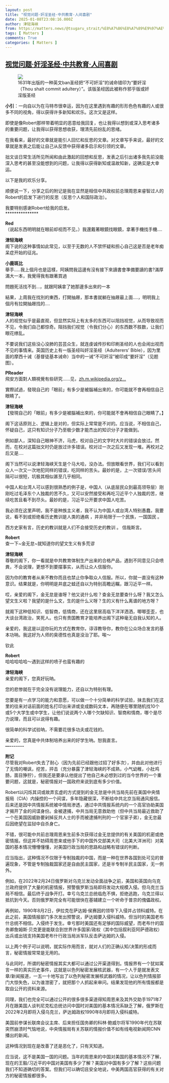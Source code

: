 ```yaml
---
layout: post
title: "视觉问题·奸淫圣经·中共教育·人间喜剧"
date: 2025-01-08T23:08:16.000Z
author: 津轻海峡
from: https://matters.news/@tsugaru_strait/%E8%A7%86%E8%A7%89%E9%97%AE%E9%A2%98-%E5%A5%B8%E6%B7%AB%E5%9C%A3%E7%BB%8F-%E4%B8%AD%E5%85%B1%E6%95%99%E8%82%B2-%E4%BA%BA%E9%97%B4%E5%96%9C%E5%89%A7-bafybeihfsdwasmqv7nesy3zcmjwaflu5me6xep7vopdx4wqd4q7drfge2i
tags: [ Matters ]
comments: True
categories: [ Matters ]
---
```

<!--1736377696000-->
[视觉问题·奸淫圣经·中共教育·人间喜剧](https://matters.news/@tsugaru_strait/%E8%A7%86%E8%A7%89%E9%97%AE%E9%A2%98-%E5%A5%B8%E6%B7%AB%E5%9C%A3%E7%BB%8F-%E4%B8%AD%E5%85%B1%E6%95%99%E8%82%B2-%E4%BA%BA%E9%97%B4%E5%96%9C%E5%89%A7-bafybeihfsdwasmqv7nesy3zcmjwaflu5me6xep7vopdx4wqd4q7drfge2i)
------

<div>
<figure class="image"><img src="https://imagedelivery.net/kDRCweMmqLnTPNlbum-pYA/prod/embed/98ce43e7-4a51-4aa7-9a42-30c0d1c191c5.png/public" referrerpolicy="no-referrer"><figcaption>1631年出版的一种英文ban圣经把“不可奸淫”的诫命错印为“要奸淫（Thou shalt commit adultery）”。该版圣经因此被称作邪乎版或奸淫版圣经</figcaption></figure><p><strong>小引</strong>：一向自以为在马特市很幸运，因为在这里遇到有趣的形形色色有趣的人或很多不同的视角，得以获得许多新知和欢乐。这次又是这样。</p><p>即使是像Robert那样带着明显的恶意给我回复，也让我得以想到或深入思考诸多的重要问题，让我得以获得思想收获，理清先前纷乱的思绪。</p><p>在我看来，最好的文章就是能引人回忆和反思的文章。对文章写手来说，最好的文章就是发表之后能让自己从反馈中获得诸多启示和引领的文章。</p><p>拙文谈日常生活所见所闻和由此激起的回想和反思，发表之后引出诸多我先前没能深入思考的甚至没能想到的问题，让我得以获得新知或温故知新，这确实是大幸运。</p><p>以下是我的欢乐分享。</p><p>顺便说一下，分享之后的附记是我在显然是相信中共政权前总理周恩来睿智过人的Robert的启发下进行的反思（反思个人和国际政治）。</p><p>我要特别感谢Robert给我的启发。<br class="smart">***************</p><p><strong>Red</strong><br class="smart">（说起东西明明就在眼前却视而不见，）我還戴著眼鏡找眼鏡，拿著手機找手機....</p><p><strong>津轻海峡</strong><br class="smart">阁下说的这种事情如此常见，以至于无数的人不禁怀疑和担心自己这是否是老年痴呆症开始的征兆。</p><p><strong>小鹿斑比</strong><br class="smart">舉手.....我上個月也是這樣，阿姨問我這邊有沒有接下來讀書會準備要讀的書?滿厚滿大一本，我覺得我有跟著買過</p><p>問題死活找不到...，就跟阿姨拿了她那邊多出來的一本</p><p>結果，上周我在找別的東西，打開抽屜，那本書就躺在抽屜最上面....，明明我上個月有拉開抽屜找的....</p><p><strong>津轻海峡</strong><br class="smart">人的视觉似乎是最直观，但显然实际上有太多的东西可以阻挡视觉，从而导致视而不见，令我们自己都惊奇。阻挡我们视觉（令我们分心）的东西数不胜数，让我们眼花缭乱。</p><p>不要说我们这些没心没肺的芸芸众生，就连虔诚传抄和印刷圣经的人也会闹出视而不见的事情来。英国历史上有一版圣经叫奸淫圣经（Adulterers’ Bible），因为里面的摩西十诫（基督徒基本诫命）当中的一诫“不可奸淫”被印成“要奸淫”（见题图）。</p><p><strong>PReader</strong><br class="smart">飛安方面對人類視覺有些研究……见，<a target="_blank" rel="noopener noreferrer nofollow" href="http://zh.m.wikipedia.org/z">zh.m.wikipedia.org/z</a><a target="_blank" rel="noopener noreferrer nofollow" href="https://zh.m.wikipedia.org/zh-tw/%E7%9B%B2%E9%BB%9E_(%E7%9C%BC)">...</a></p><p>實際試過，發現自己的「眼前」有多少是被腦補出來的，你可能就不會再相信自己眼睛了。</p><p><strong>津轻海峡</strong><br class="smart">【發現自己的「眼前」有多少是被腦補出來的，你可能就不會再相信自己眼睛了。】</p><p>阁下这话原则上、逻辑上是对的，但实际上常常是不对的。应当说，不相信自己，怀疑自己，这只有知识分子乃至极少数才能杰出的知识分子才能做到。</p><p>例如鄙人，深知自己眼神不济，马虎，校对自己的文字时大片的错误会放过。然而，在校对这篇拙文时仍是放过许多错误。校对过一次之后又发现一堆。再校对之后又是….</p><p>阁下当然可以说津轻海峡天生是个马大哈，没办法。但放眼看世界，我们可以看到众人一次又一次地犯同样的错误，吃同样的苦头。最妙的是，上一次错误/苦头间隔可以很短，坑极其相似甚至几乎相同。</p><p>中国人和台湾人可以感到很熟悉的例子是，中国人（从底层民众到最高领导层）刚刚吃过毛泽东个人独裁的苦不久，又可以安然接受和再吃习近平个人独裁的苦，继续吃苦且看不到尽头。最妙的是，习近平公开要求中国人吃苦。</p><p>我必须在这里声明，我不是种族主义者，我不认为中国人或台湾人特别愚蠢，我要说，看不到或拒绝看历史教训是人类的通病 ，并非局限于一个民族，一国国民 。</p><p>西方史家有言，历史的教训就是人们不会接受历史的教训 。 信哉斯言。</p><p><strong>Robert</strong><br class="smart">查一下~金无怠~就知道你的望文生义有多荒谬</p><p><strong>津轻海峡</strong><br class="smart">尊敬的阁下，你一看就是中共教育体制生产出来的合格产品，遇到不同意见只会喷粪，不会说理，更想不到要摆事实，从而让众人信服你。</p><p>因为你的教育者从来不教你而且也禁止你争取众人信服。所以，你就一直没有这种意识。结果就是，你明明是井底之蛙还自以为特别高瞻远瞩，跟习近平一样。</p><p>哎，亲爱的阁下，金无怠是谁呀？他又说什么啦？查金无怠要查什么呀？我又怎么望文生义啦？我望的是什么文，生的是什么义呀？生的义有什么离谱的地方呀？</p><p>就阁下这种低知识、低智商，低情商，还在这里居高临下洋洋洒洒，唧唧歪歪，也大谈台湾政治，笑死人。也只有贵国教育才能培养出阁下这种毫无自我认知的人。</p><p>亲爱的，我这是以逗你玩的方式在教育你，谆谆教导你，教你在公众场合发言的基本功呐。我这好为人师的臭德性也真是没治了耶。唉～</p><p>钦此</p><p><strong>Robert</strong><br class="smart">哈哈哈哈哈～遇到这样的喷子也蛮有趣的</p><p><strong>津轻海峡</strong><br class="smart">亲爱的阁下，您真好玩呐。</p><p>您的悲惨就在于完全没有说理能力，还自以为特别有理。</p><p>您要是有一点学习的能力和意愿，可以做一个十分简单的科学试验，抹去我们在这里的往来对话前面的姓名打印出来讲或变成数码文本，再随便在哪里随机找10个或5个大学生或中学生，让他们说说两个人哪个欠缺知识、智商和情商，哪个是尽力说理，而且可以说得有趣。</p><p>很简单的科学试验呐，不需要花很多功夫或花钱的。</p><p>亲爱的，您真是中共体制培养出来的好学生呐。恕我直言。<br class="smart"><strong>—-------</strong></p><p><strong>附记</strong><br class="smart">尽管我对Robert失去了耐心（因为先前已经跟他过招了好多次），并由此对他进行了无情的嘲讽，挖苦，抨击（充分暴露了津轻海峡的不成熟，小气幼稚，小肚鸡肠，面目狰狞），但我还是要承认他提出了他自己未必想到过的当今世界的一个重要问题，这就是，秘密情报对一国政府来说到底有多少价值。</p><p>Robert以闪烁其词或故弄玄虚的方式提到的金无怠是中共当局先前在美国中央情报局（CIA）内操控的一个间谍，多年隐藏很深，不断给中共北京当局通风报信。后来还是因中共情报系统被中情局渗透，通过中共情报系统内的一个高官协助美国才揭开了金的间谍身份。金被逮捕，中共当局无意救助他（但中共当局最近救助了一个在美国因威胁要剁掉反共人士的手而被逮捕判刑的一个官家子弟），金无怠最后因绝望在监狱中自杀身亡。</p><p>不错，很可能中共前总理周恩来生前多次获得过金无怠提供的有关美国的机密或绝密情报。但这并不妨碍周恩来或他手下的中国外交部美大司（北美大洋洲司）对美国的基本情况懵懵懂懂，对美国行政当局的思路和战略有错误的判断。</p><p>应当指出，这种情况不仅限于专制独裁的中国，而是一种在世界各国到处可见的普遍现象，不管是专制独裁国家还是自由民主国家，还是半专制半民主国家，无一例外。</p><p>例如，在2022年2月24日俄罗斯对乌克兰发动全面战争之前，美国和英国向乌克兰政府提供了大量的机密情报，预警俄罗斯当局即将发动大规模入侵。但乌克兰当局不相信。最后终于战争开打。幸亏乌克兰总统临危不惧，拒绝逃跑，乌克兰得以抵抗到今天。否则俄罗斯完全有可能很快在基辅建立一个听命于普京的傀儡政权。</p><p>再例如，1990年8月2日，伊拉克在萨达姆·侯赛因的领导下入侵并占领科威特。在此之前，美国情报部门多次发出预警说，萨达姆要入侵科威特。但当时的美国老布什总统不相信。入侵终于发生。幸亏那时美国还有足够的国际威望，而老布什的国务卿詹姆斯·贝克更是能联合到世界许多国家/政权（其中包括叙利亚阿萨德政权）出兵或出钱支持美国老布什行政当局派军队反击萨达姆的入侵。</p><p>以上两个例子可以说明，就实际作用而言，就对人们的正确认知/决策的形成而言，秘密情报常常是无用的。</p><p>与此同时，所谓的秘密情报其实大都可以通过公开渠道得到。情报界有一个犹如寓言一样的真实历史事件，这就是以色列秘密发展核武器，有一个人于是就发表文章/新闻报道，一五一十地写出了以色列秘密发展核武器的情况，让以色列情报部门大惊失色，以为谁泄密了，就把那个人抓起来审问。结果发现他的所有情报都是取自公开的资料来源。</p><p>同理，我们也完全可以通过公开的很多很多渠道得知周恩来及其外交助手1971年7月在跟美国人谈判尼克松总统访问中国时对美国的基本情况系缺乏了解，俄罗斯在2022年2月即将入侵乌克兰，萨达姆政权1990年8月即将入侵科威特。</p><p>美国前参谋长联席会议主席、后来担任国务卿的科林·鲍威尔将军1990年代在苏联突然崩溃时气恼地说，中央情报局有关苏联的情报价值不如有线电视新闻网CNN播出的新闻。</p><p>这种情况到现在是改善了还是恶化了，只有天知道。</p><p>应当说，这不是美国一国的问题。当年的周恩来的中国对美国的基本情况不了解，现在的王毅/习近平的中国对美国有多少了解？美国对中国有多少了解？这些问题我们不知道确切的答案。但我们可以确切且安全地说，中美两国高官获得的有关对方的秘密情报都很多。</p>
</div>
